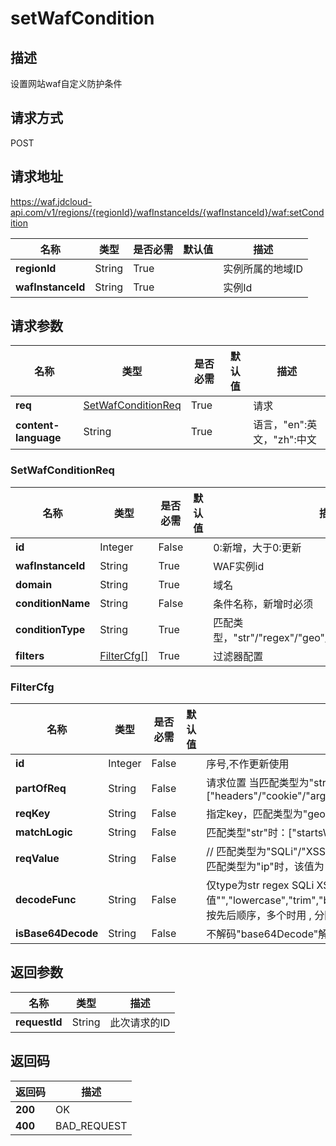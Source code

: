 # setWafCondition


## 描述
设置网站waf自定义防护条件

## 请求方式
POST

## 请求地址
https://waf.jdcloud-api.com/v1/regions/{regionId}/wafInstanceIds/{wafInstanceId}/waf:setCondition

|名称|类型|是否必需|默认值|描述|
|---|---|---|---|---|
|**regionId**|String|True| |实例所属的地域ID|
|**wafInstanceId**|String|True| |实例Id|

## 请求参数
|名称|类型|是否必需|默认值|描述|
|---|---|---|---|---|
|**req**|[SetWafConditionReq](setwafcondition#setwafconditionreq)|True| |请求|
|**content-language**|String|True| |语言，"en":英文，"zh":中文|

### <div id="setwafconditionreq">SetWafConditionReq</div>
|名称|类型|是否必需|默认值|描述|
|---|---|---|---|---|
|**id**|Integer|False| |0:新增，大于0:更新|
|**wafInstanceId**|String|True| |WAF实例id|
|**domain**|String|True| |域名|
|**conditionName**|String|False| |条件名称，新增时必须|
|**conditionType**|String|True| |匹配类型，"str"/"regex"/"geo"/"size"/"ip"/"SQLi"/"XSS"|
|**filters**|[FilterCfg[]](setwafcondition#filtercfg)|True| |过滤器配置|
### <div id="filtercfg">FilterCfg</div>
|名称|类型|是否必需|默认值|描述|
|---|---|---|---|---|
|**id**|Integer|False| |序号,不作更新使用|
|**partOfReq**|String|False| |请求位置 当匹配类型为"str"/"regex"/"size"时，可选字段：["headers"/"cookie"/"args"/"body"/"uri"/"method"] | 匹配类型为"SQLi"/"XSS"时:可选字段：["headers"/"cookie"/"args"/"body"/"uri"]|当匹配类型为"geo"/"ip"时，该字段为空|
|**reqKey**|String|False| |指定key，匹配类型为"geo"/"ip"时，该字段为空,|  partOfReq为uri/body/method 时，该字段为空，header/cookie时非空，args时选填|
|**matchLogic**|String|False| |匹配类型"str"时：["startsWith"/"endsWith"/"contains"/"equal"]|匹配类型为"geo"/"SQLi"/"XSS"/"regex"时：""|匹配类型为"size"时：["equal"/"notEquals"/"greaterThan"/"greaterThanOrEqual"/"lessThan"/"lessThanOrEqual"]|
|**reqValue**|String|False| |// 匹配类型为"SQLi"/"XSS"时:""，匹配类型为"geo"时:该值为省份名称。匹配类型为"ip"时，该值为 ipv4/8/16/24/32)/ipv6/64 ipv6/128)| 匹配类型为"size"时:数字字符串 其他类型不限|
|**decodeFunc**|String|False| |仅type为str regex SQLi XSS时可非空，取值"","lowercase","trim","base64Decode","urlDecode","htmlDecode",按先后顺序，多个时用 , 分隔|
|**isBase64Decode**|String|False| |不解码"base64Decode"解码,str时才有|

## 返回参数
|名称|类型|描述|
|---|---|---|
|**requestId**|String|此次请求的ID|


## 返回码
|返回码|描述|
|---|---|
|**200**|OK|
|**400**|BAD_REQUEST|
